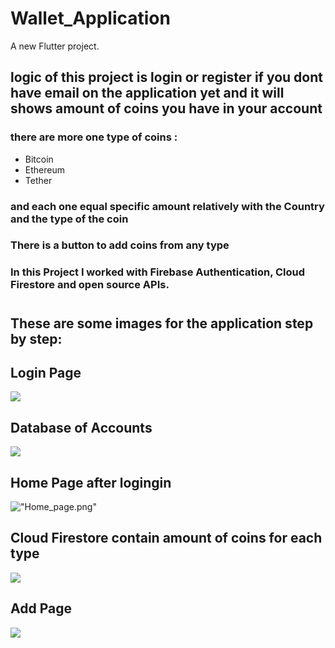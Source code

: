 # Wallet_Application

A new Flutter project.
## logic of this project is login or register if you dont have email on the application yet and it will shows amount of coins you have in your account 
### there are more one type of coins :
* Bitcoin
* Ethereum
* Tether

### and each one equal specific amount relatively with the Country and the type of the coin 

### There is a button to add coins from any type 
### In this Project I worked with Firebase Authentication, Cloud Firestore and open source APIs.
#

## These are some images for the application step by step:

## Login Page
![](login.png)
## Database of Accounts 
![](database.png)
## Home Page after logingin

!["Home_page.png"](Home_page.png)

## Cloud Firestore contain amount of coins for each type
![](database_in_Account.png)

## Add Page

![](Add_page.png)
